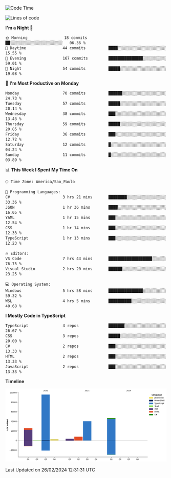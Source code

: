<!--START_SECTION:waka-->
![Code Time](http://img.shields.io/badge/Code%20Time-2%2C314%20hrs%207%20mins-blue)

![Lines of code](https://img.shields.io/badge/From%20Hello%20World%20I%27ve%20Written-221.4%20thousand%20lines%20of%20code-blue)

**I'm a Night 🦉** 

```text
🌞 Morning                18 commits          ██░░░░░░░░░░░░░░░░░░░░░░░   06.36 % 
🌆 Daytime                44 commits          ████░░░░░░░░░░░░░░░░░░░░░   15.55 % 
🌃 Evening                167 commits         ███████████████░░░░░░░░░░   59.01 % 
🌙 Night                  54 commits          █████░░░░░░░░░░░░░░░░░░░░   19.08 % 
```
📅 **I'm Most Productive on Monday** 

```text
Monday                   70 commits          ██████░░░░░░░░░░░░░░░░░░░   24.73 % 
Tuesday                  57 commits          █████░░░░░░░░░░░░░░░░░░░░   20.14 % 
Wednesday                38 commits          ███░░░░░░░░░░░░░░░░░░░░░░   13.43 % 
Thursday                 59 commits          █████░░░░░░░░░░░░░░░░░░░░   20.85 % 
Friday                   36 commits          ███░░░░░░░░░░░░░░░░░░░░░░   12.72 % 
Saturday                 12 commits          █░░░░░░░░░░░░░░░░░░░░░░░░   04.24 % 
Sunday                   11 commits          █░░░░░░░░░░░░░░░░░░░░░░░░   03.89 % 
```


📊 **This Week I Spent My Time On** 

```text
🕑︎ Time Zone: America/Sao_Paulo

💬 Programming Languages: 
C#                       3 hrs 21 mins       ████████░░░░░░░░░░░░░░░░░   33.36 % 
JSON                     1 hr 36 mins        ████░░░░░░░░░░░░░░░░░░░░░   16.05 % 
YAML                     1 hr 15 mins        ███░░░░░░░░░░░░░░░░░░░░░░   12.54 % 
CSS                      1 hr 14 mins        ███░░░░░░░░░░░░░░░░░░░░░░   12.33 % 
TypeScript               1 hr 13 mins        ███░░░░░░░░░░░░░░░░░░░░░░   12.23 % 

🔥 Editors: 
VS Code                  7 hrs 43 mins       ███████████████████░░░░░░   76.75 % 
Visual Studio            2 hrs 20 mins       ██████░░░░░░░░░░░░░░░░░░░   23.25 % 

💻 Operating System: 
Windows                  5 hrs 58 mins       ███████████████░░░░░░░░░░   59.32 % 
WSL                      4 hrs 5 mins        ██████████░░░░░░░░░░░░░░░   40.68 % 
```

**I Mostly Code in TypeScript** 

```text
TypeScript               4 repos             ███████░░░░░░░░░░░░░░░░░░   26.67 % 
CSS                      3 repos             █████░░░░░░░░░░░░░░░░░░░░   20.00 % 
C#                       2 repos             ███░░░░░░░░░░░░░░░░░░░░░░   13.33 % 
HTML                     2 repos             ███░░░░░░░░░░░░░░░░░░░░░░   13.33 % 
JavaScript               2 repos             ███░░░░░░░░░░░░░░░░░░░░░░   13.33 % 
```



**Timeline**

![Lines of Code chart](https://raw.githubusercontent.com/jonhoffmam/jonhoffmam/master/assets/bar_graph.png)


 Last Updated on 26/02/2024 12:31:31 UTC
<!--END_SECTION:waka-->
